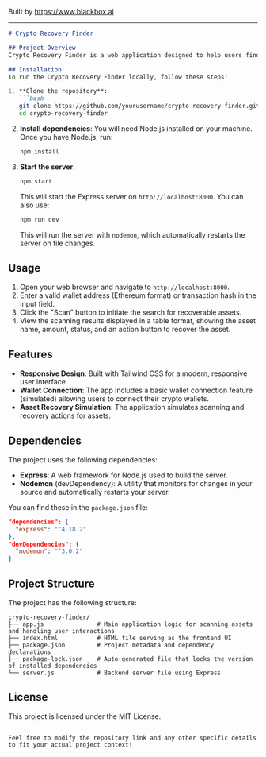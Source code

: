 
Built by https://www.blackbox.ai

---

```markdown
# Crypto Recovery Finder

## Project Overview
Crypto Recovery Finder is a web application designed to help users find and recover lost cryptocurrency assets. The app allows users to input a wallet address or transaction hash to scan for recoverable assets across multiple blockchains. 

## Installation
To run the Crypto Recovery Finder locally, follow these steps:

1. **Clone the repository**:
   ```bash
   git clone https://github.com/yourusername/crypto-recovery-finder.git
   cd crypto-recovery-finder
   ```

2. **Install dependencies**:
   You will need Node.js installed on your machine. Once you have Node.js, run:
   ```bash
   npm install
   ```

3. **Start the server**:
   ```bash
   npm start
   ```
   This will start the Express server on `http://localhost:8000`. You can also use:
   ```bash
   npm run dev
   ```
   This will run the server with `nodemon`, which automatically restarts the server on file changes.

## Usage
1. Open your web browser and navigate to `http://localhost:8000`.
2. Enter a valid wallet address (Ethereum format) or transaction hash in the input field.
3. Click the "Scan" button to initiate the search for recoverable assets.
4. View the scanning results displayed in a table format, showing the asset name, amount, status, and an action button to recover the asset.

## Features
- **Responsive Design**: Built with Tailwind CSS for a modern, responsive user interface.
- **Wallet Connection**: The app includes a basic wallet connection feature (simulated) allowing users to connect their crypto wallets.
- **Asset Recovery Simulation**: The application simulates scanning and recovery actions for assets.

## Dependencies
The project uses the following dependencies:
- **Express**: A web framework for Node.js used to build the server.
- **Nodemon** (devDependency): A utility that monitors for changes in your source and automatically restarts your server.

You can find these in the `package.json` file:
```json
"dependencies": {
  "express": "^4.18.2"
},
"devDependencies": {
  "nodemon": "^3.0.2"
}
```

## Project Structure
The project has the following structure:

```
crypto-recovery-finder/
├── app.js               # Main application logic for scanning assets and handling user interactions
├── index.html           # HTML file serving as the frontend UI
├── package.json         # Project metadata and dependency declarations
├── package-lock.json    # Auto-generated file that locks the version of installed dependencies
└── server.js            # Backend server file using Express
```

## License
This project is licensed under the MIT License.
```

Feel free to modify the repository link and any other specific details to fit your actual project context!